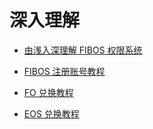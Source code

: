 # 深入理解

- [由浅入深理解 FIBOS 权限系统](./fibosauth.md)

- [FIBOS 注册账号教程](createAccount.md)

- [FO 兑换教程](./exchangefo.md)

- [EOS 兑换教程](./exchangeeos.md)

